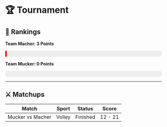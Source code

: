 
# 🏆 Tournament
## 🏅 Rankings

**Team Macher: 3 Points**
<div style="background-color: #eee; border-radius: 8px; width: 100%; height: 20px;">
  <div style="width: 1.0%; background-color: red; height: 100%; border-radius: 8px;"></div>
</div>
            
**Team Mucker: 0 Points**
<div style="background-color: #eee; border-radius: 8px; width: 100%; height: 20px;">
  <div style="width: 0.0%; background-color: blue; height: 100%; border-radius: 8px;"></div>
</div>
            
---

## ⚔️ Matchups
| Match             | Sport | Status | Score | 
|-------------------|-------|--------|-------| 
| Mucker vs Macher | Volley | Finished | 12 - 21 |
